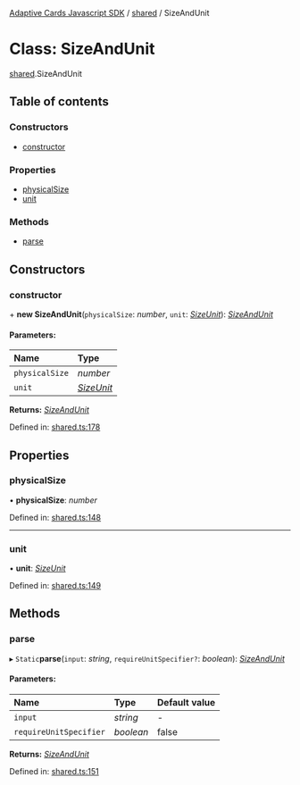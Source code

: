 [Adaptive Cards Javascript SDK](../README.md) / [shared](../modules/shared.md) / SizeAndUnit

# Class: SizeAndUnit

[shared](../modules/shared.md).SizeAndUnit

## Table of contents

### Constructors

- [constructor](shared.sizeandunit.md#constructor)

### Properties

- [physicalSize](shared.sizeandunit.md#physicalsize)
- [unit](shared.sizeandunit.md#unit)

### Methods

- [parse](shared.sizeandunit.md#parse)

## Constructors

### constructor

\+ **new SizeAndUnit**(`physicalSize`: *number*, `unit`: [*SizeUnit*](../enums/enums.sizeunit.md)): [*SizeAndUnit*](shared.sizeandunit.md)

#### Parameters:

Name | Type |
:------ | :------ |
`physicalSize` | *number* |
`unit` | [*SizeUnit*](../enums/enums.sizeunit.md) |

**Returns:** [*SizeAndUnit*](shared.sizeandunit.md)

Defined in: [shared.ts:178](https://github.com/microsoft/AdaptiveCards/blob/0938a1f10/source/nodejs/adaptivecards/src/shared.ts#L178)

## Properties

### physicalSize

• **physicalSize**: *number*

Defined in: [shared.ts:148](https://github.com/microsoft/AdaptiveCards/blob/0938a1f10/source/nodejs/adaptivecards/src/shared.ts#L148)

___

### unit

• **unit**: [*SizeUnit*](../enums/enums.sizeunit.md)

Defined in: [shared.ts:149](https://github.com/microsoft/AdaptiveCards/blob/0938a1f10/source/nodejs/adaptivecards/src/shared.ts#L149)

## Methods

### parse

▸ `Static`**parse**(`input`: *string*, `requireUnitSpecifier?`: *boolean*): [*SizeAndUnit*](shared.sizeandunit.md)

#### Parameters:

Name | Type | Default value |
:------ | :------ | :------ |
`input` | *string* | - |
`requireUnitSpecifier` | *boolean* | false |

**Returns:** [*SizeAndUnit*](shared.sizeandunit.md)

Defined in: [shared.ts:151](https://github.com/microsoft/AdaptiveCards/blob/0938a1f10/source/nodejs/adaptivecards/src/shared.ts#L151)
